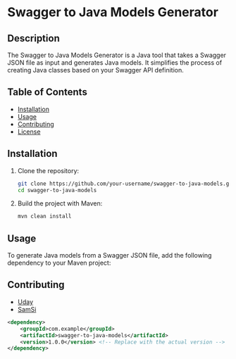 # Swagger to Java Models Generator

## Description

The Swagger to Java Models Generator is a Java tool that takes a Swagger JSON file as input and generates Java models. 
It simplifies the process of creating Java classes based on your Swagger API definition.

## Table of Contents

- [Installation](#installation)
- [Usage](#usage)
- [Contributing](#contributing)
- [License](#license)

## Installation

1. Clone the repository:

    ```bash
    git clone https://github.com/your-username/swagger-to-java-models.git
    cd swagger-to-java-models
    ```

2. Build the project with Maven:

    ```bash
    mvn clean install
    ```

## Usage

To generate Java models from a Swagger JSON file, add the following dependency to your Maven project:


## Contributing
- [Uday](https://github.com/uday510)
- [SamSi](https://github.com/Sam-Si)

```xml
<dependency>
    <groupId>com.example</groupId>
    <artifactId>swagger-to-java-models</artifactId>
    <version>1.0.0</version> <!-- Replace with the actual version -->
</dependency>


